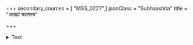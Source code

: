 +++
secondary_sources = [ "MSS_0227",]
jsonClass = "Subhaashita"
title = "अग्राह्यं श्रवणस्य"

+++

<details><summary>Text</summary>

अग्राह्यं श्रवणस्य भूषणमलंकारो न भावोचितः कण्ठस्याञ्जनमुज्ज्वलं नयनयोः सूक्ष्मत्वमावेक्षितुम्।  
वक्त्रस्य क्षणिकोऽधिवासनविधिः कान्ते प्रिये नाभवस् सौभाग्यप्रतिकर्मनिर्मितमहाविद्यैव येनात्मनः॥
</details>
